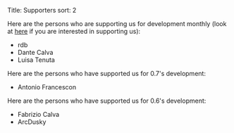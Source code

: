 Title: Supporters
sort: 2

Here are the persons who are supporting us for development monthly (look at [here]({filename}/pages/support_us.md) if you are interested in supporting us):

* rdb
* Dante Calva
* Luisa Tenuta

Here are the persons who have supported us for 0.7's development:

* Antonio Francescon


Here are the persons who have supported us for 0.6's development:

* Fabrizio Calva
* ArcDusky
